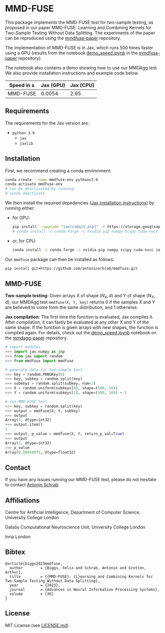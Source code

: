 # MMD-FUSE

This package implements the MMD-FUSE test for two-sample testing, as proposed in our paper MMD-FUSE: Learning and Combining Kernels for Two-Sample Testing Without Data Splitting.
The experiments of the paper can be reproduced using the [mmdfuse-paper](https://github.com/antoninschrab/mmdfuse-paper/) repository.

The implementation of MMD-FUSE is in Jax, which runs 500 times faster using a GPU (results from the notebook [demo_speed.ipynb](https://github.com/antoninschrab/mmdfuse-paper/blob/master/demo_speed.ipynb) in the [mmdfuse-paper](https://github.com/antoninschrab/mmdfuse-paper/) repository).

The notebook also contains a demo showing how to use our MMDAgg test.
We also provide installation instructions and example code below.

| Speed in s | Jax (GPU) | Jax (CPU) |
| -- | -- | -- |
| MMD-FUSE | 0.0054 | 2.95 |

## Requirements

The requirements for the Jax version are:
- `python 3.9`
  - `jax`
  - `jaxlib`

## Installation

First, we recommend creating a conda environment:
```bash
conda create --name mmdfuse-env python=3.9
conda activate mmdfuse-env
# can be deactivated by running:
# conda deactivate
```

We then install the required depedencies ([Jax installation instructions](https://github.com/google/jax#installation)) by running either:
- for GPU:
  ```bash
  pip install --upgrade "jax[cuda11_pip]" -f https://storage.googleapis.com/jax-releases/jax_cuda_releases.html
  # conda install -c conda-forge -c nvidia pip numpy scipy cuda-nvcc "jaxlib=0.4.1=*cuda*" jax
  ```
- or, for CPU:
  ```bash
  conda install -c conda-forge -c nvidia pip numpy scipy cuda-nvcc jaxlib=0.4.1 jax
  ```
  
Our `mmdfuse` package can then be installed as follows:
```bash
pip install git+https://github.com/antoninschrab/mmdfuse.git
```

## MMD-FUSE

**Two-sample testing:** Given arrays X of shape $(N_X, d)$ and Y of shape $(N_Y, d)$, our MMDAgg test `mmdfuse(X, Y, key)` returns 0 if the samples X and Y are believed to come from the same distribution, and 1 otherwise.

**Jax compilation:** The first time the function is evaluated, Jax compiles it. 
After compilation, it can fastly be evaluated at any other X and Y of the same shape. 
If the function is given arrays with new shapes, the function is compiled again.
For details, check out the [demo_speed.ipynb](https://github.com/antoninschrab/mmdfuse-paper/blob/master/demo_speed.ipynb) notebook on the [mmdagg-paper](https://github.com/antoninschrab/mmdfuse-paper/) repository.

```python
# import modules
>>> import jax.numpy as jnp
>>> from jax import random
>>> from mmdfuse import mmdfuse

# generate data for two-sample test
>>> key = random.PRNGKey(0)
>>> key, subkey = random.split(key)
>>> subkeys = random.split(subkey, num=2)
>>> X = random.uniform(subkeys[0], shape=(500, 10))
>>> Y = random.uniform(subkeys[1], shape=(500, 10)) + 1

# run MMD-FUSE test
>>> key, subkey = random.split(key)
>>> output = mmdfuse(X, Y, subkey)
>>> output
Array(1, dtype=int32)
>>> output.item()
1
>>> output, p_value = mmdfuse(X, Y, return_p_val=True)
>>> output
Array(1, dtype=int32)
>>> p_value
Array(0.00049975, dtype=float32)
```

## Contact

If you have any issues running our MMD-FUSE test, please do not hesitate to contact [Antonin Schrab](https://antoninschrab.github.io).

## Affiliations

Centre for Artificial Intelligence, Department of Computer Science, University College London

Gatsby Computational Neuroscience Unit, University College London

Inria London

## Bibtex

```
@article{biggs2023mmdfuse,
  author        = {Biggs, Felix and Schrab, Antonin and Gretton, Arthur},
  title         = {{MMD-FUSE}: {L}earning and Combining Kernels for Two-Sample Testing Without Data Splitting},
  year          = {2023},
  journal       = {Advances in Neural Information Processing Systems},
  volume        = {36}
}
```

## License

MIT License (see [LICENSE.md](LICENSE.md)).
